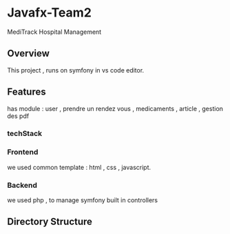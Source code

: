 # Javafx-Team2
MediTrack Hospital Management
## Overview 
This project , runs on symfony in vs code editor.
## Features ## 
has module : user , prendre un rendez vous , medicaments , article , gestion des pdf
### techStack
### Frontend 
we used common template : html , css , javascript.
### Backend 
we used php , to manage symfony built in controllers 
## Directory Structure ## 


